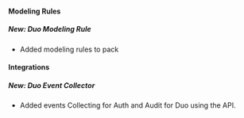 
#### Modeling Rules
##### New: Duo Modeling Rule
- Added modeling rules to pack

#### Integrations
##### New: Duo Event Collector
- Added events Collecting for Auth and Audit for Duo using the API.
